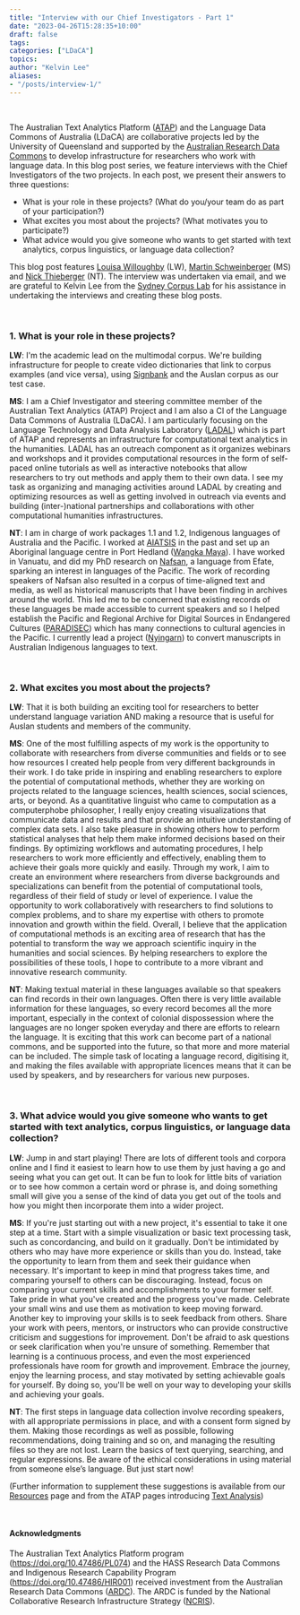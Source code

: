 ```yaml
---
title: "Interview with our Chief Investigators - Part 1"
date: "2023-04-26T15:28:35+10:00"
draft: false
tags:
categories: ["LDaCA"]
topics:
author: "Kelvin Lee"
aliases: 
- "/posts/interview-1/"
---
```


<br>

The Australian Text Analytics Platform ([ATAP](https://www.atap.edu.au)) and the Language Data Commons of Australia (LDaCA) are collaborative projects led by the University of Queensland and supported by the [Australian Research Data Commons](https://www.ardc.edu.au) to develop infrastructure for researchers who work with language data. In this blog post series, we feature interviews with the Chief Investigators of the two projects. In each post, we present their answers to three questions:

- What is your role in these projects? (What do you/your team do as part of your participation?)
- What excites you most about the projects? (What motivates you to participate?)
- What advice would you give someone who wants to get started with text analytics, corpus linguistics, or language data collection?

This blog post features [Louisa Willoughby](https://research.monash.edu/en/persons/louisa-willoughby) (LW), [Martin Schweinberger](https://languages-cultures.uq.edu.au/profile/4295/martin-schweinberger) (MS) and [Nick Thieberger](https://findanexpert.unimelb.edu.au/profile/18278-nick-thieberger) (NT). The interview was undertaken via email, and we are grateful to Kelvin Lee from the [Sydney Corpus Lab](https://sydneycorpuslab.com/) for his assistance in undertaking the interviews and creating these blog posts.

<br>

### 1. What is your role in these projects?

**LW**: I'm the academic lead on the multimodal corpus. We're building infrastructure for people to create video dictionaries that link to corpus examples (and vice versa), using [Signbank](https://auslan.org.au/) and the Auslan corpus as our test case.

**MS**: I am a Chief Investigator and steering committee member of the Australian Text Analytics (ATAP) Project and I am also a CI of the Language Data Commons of Australia (LDaCA). I am particularly focusing on the Language Technology and Data Analysis Laboratory ([LADAL](https://ladal.edu.au/)) which is part of ATAP and represents an infrastructure for computational text analytics in the humanities. LADAL has an outreach component as it organizes webinars and workshops and it provides computational resources in the form of self-paced online tutorials as well as interactive notebooks that allow researchers to try out methods and apply them to their own data. I see my task as organizing and managing activities around LADAL by creating and optimizing resources as well as getting involved in outreach via events and building (inter-)national partnerships and collaborations with other computational humanities infrastructures.

**NT**: I am in charge of work packages 1.1 and 1.2, Indigenous languages of Australia and the Pacific. I worked at [AIATSIS](https://aiatsis.gov.au/) in the past and set up an Aboriginal language centre in Port Hedland ([Wangka Maya](https://www.wangkamaya.org.au/home)). I have worked in Vanuatu, and did my PhD research on [Nafsan](https://glottolog.org/resource/languoid/id/sout2856), a language from Efate, sparking an interest in languages of the Pacific. The work of recording speakers of Nafsan also resulted in a corpus of time-aligned text and media, as well as historical manuscripts that I have been finding in archives around the world. This led me to be concerned that existing records of these languages be made accessible to current speakers and so I helped establish the Pacific and Regional Archive for Digital Sources in Endangered Cultures ([PARADISEC](https://www.paradisec.org.au/)) which has many connections to cultural agencies in the Pacific. I currently lead a project ([Nyingarn](https://nyingarn.net/)) to convert manuscripts in Australian Indigenous languages to text.

<br>

### 2. What excites you most about the projects?

**LW**: That it is both building an exciting tool for researchers to better understand language variation AND making a resource that is useful for Auslan students and members of the community.

**MS**: One of the most fulfilling aspects of my work is the opportunity to collaborate with researchers from diverse communities and fields or to see how resources I created help people from very different backgrounds in their work. I do take pride in inspiring and enabling researchers to explore the potential of computational methods, whether they are working on projects related to the language sciences, health sciences, social sciences, arts, or beyond. As a quantitative linguist who came to computation as a computerphobe philosopher, I really enjoy creating visualizations that communicate data and results and that provide an intuitive understanding of complex data sets. I also take pleasure in showing others how to perform statistical analyses that help them make informed decisions based on their findings. By optimizing workflows and automating procedures, I help researchers to work more efficiently and effectively, enabling them to achieve their goals more quickly and easily. Through my work, I aim to create an environment where researchers from diverse backgrounds and specializations can benefit from the potential of computational tools, regardless of their field of study or level of experience. I value the opportunity to work collaboratively with researchers to find solutions to complex problems, and to share my expertise with others to promote innovation and growth within the field. Overall, I believe that the application of computational methods is an exciting area of research that has the potential to transform the way we approach scientific inquiry in the humanities and social sciences. By helping researchers to explore the possibilities of these tools, I hope to contribute to a more vibrant and innovative research community.

**NT**: Making textual material in these languages available so that speakers can find records in their own languages. Often there is very little available information for these languages, so every record becomes all the more important, especially in the context of colonial dispossession where the languages are no longer spoken everyday and there are efforts to relearn the language. It is exciting that this work can become part of a national commons, and be supported into the future, so that more and more material can be included. The simple task of locating a language record, digitising it, and making the files available with appropriate licences means that it can be used by speakers, and by researchers for various new purposes.

<br>

### 3. What advice would you give someone who wants to get started with text analytics, corpus linguistics, or language data collection?

**LW**: Jump in and start playing! There are lots of different tools and corpora online and I find it easiest to learn how to use them by just having a go and seeing what you can get out. It can be fun to look for little bits of variation or to see how common a certain word or phrase is, and doing something small will give you a sense of the kind of data you get out of the tools and how you might then incorporate them into a wider project.

**MS**: If you're just starting out with a new project, it's essential to take it one step at a time. Start with a simple visualization or basic text processing task, such as concordancing, and build on it gradually. Don't be intimidated by others who may have more experience or skills than you do. Instead, take the opportunity to learn from them and seek their guidance when necessary. It's important to keep in mind that progress takes time, and comparing yourself to others can be discouraging. Instead, focus on comparing your current skills and accomplishments to your former self. Take pride in what you've created and the progress you've made. Celebrate your small wins and use them as motivation to keep moving forward. Another key to improving your skills is to seek feedback from others. Share your work with peers, mentors, or instructors who can provide constructive criticism and suggestions for improvement. Don't be afraid to ask questions or seek clarification when you're unsure of something. Remember that learning is a continuous process, and even the most experienced professionals have room for growth and improvement. Embrace the journey, enjoy the learning process, and stay motivated by setting achievable goals for yourself. By doing so, you'll be well on your way to developing your skills and achieving your goals.

**NT**: The first steps in language data collection involve recording speakers, with all appropriate permissions in place, and with a consent form signed by them. Making those recordings as well as possible, following recommendations, doing training and so on, and managing the resulting files so they are not lost. Learn the basics of text querying, searching, and regular expressions. Be aware of the ethical considerations in using material from someone else’s language. But just start now!

(Further information to supplement these suggestions is available from our [Resources](/resources/) page and from the ATAP pages introducing [Text Analysis](https://www.atap.edu.au/text-analysis/overview/))

<br>

#### Acknowledgments

The Australian Text Analytics Platform program (https://doi.org/10.47486/PL074) and the HASS Research Data Commons and Indigenous Research Capability Program (https://doi.org/10.47486/HIR001) received investment from the Australian Research Data Commons ([ARDC](https://www.ardc.edu.au)). The ARDC is funded by the National Collaborative Research Infrastructure Strategy ([NCRIS](https://www.education.gov.au/ncris)).

<br>
